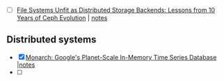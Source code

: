   * [ ] [File Systems Unfit as Distributed Storage Backends: Lessons from 10 Years of Ceph Evolution](https://dl.acm.org/doi/pdf/10.1145/3341301.3359656) | [notes](notes/ceph_10_years_evolution.md)

## Distributed systems

* [x] [Monarch: Google's Planet-Scale In-Memory Time Series Database](https://www.vldb.org/pvldb/vol13/p3181-adams.pdf) |[notes](notes/monarch.md)
* [ ] 
